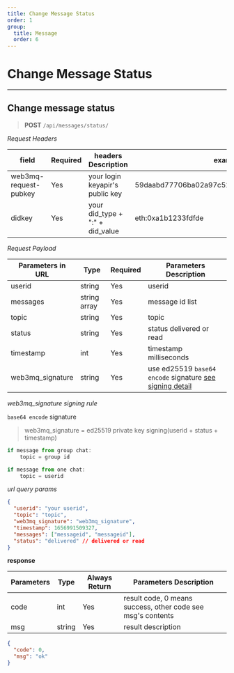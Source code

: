 ```yaml
---
title: Change Message Status
order: 1
group:
  title: Message
  order: 6
---
```


# Change Message Status

---

## Change message status

> **POST** `/api/messages/status/`

_Request Headers_

| field                 | Required | headers Description             | example                                     |
| --------------------- | -------- | ------------------------------- | ------------------------------------------- |
| web3mq-request-pubkey | Yes      | your login keyapir's public key | 59daabd77706ba02a97c523513a2ceaed10e4275bd6 |
| didkey                | Yes      | your did_type + ":" + did_value | eth:0xa1b1233fdfde                          |

_Request Payload_

| Parameters in URL | Type         | Required | Parameters Description                                                |
| ----------------- | ------------ | -------- | --------------------------------------------------------------------- |
| userid            | string       | Yes      | userid |
| messages          | string array | Yes      | message id list                                                       |
| topic             | string       | Yes      | topic                                                                 |
| status            | string       | Yes      | status delivered or read                                              |
| timestamp         | int          | Yes      | timestamp milliseconds                                                |
| web3mq_signature         | string       | Yes      | use ed25519 `base64 encode` signature [see signing detail](/docs/Web3MQ-API/signature)                  |

_web3mq_signature signing rule_

`base64 encode` signature


> web3mq_signature = ed25519 private key signing(userid + status + timestamp)

```ts
if message from group chat:
	topic = group id

if message from one chat:
	topic = userid
```

_url query params_

```json
{
  "userid": "your userid",
  "topic": "topic",
  "web3mq_signature": "web3mq_signature",
  "timestamp": 1656991509327,
  "messages": ["messageid", "messageid"],
  "status": "delivered" // delivered or read
}
```

**response**

| Parameters | Type   | Always Return | Parameters Description                                      |
| ---------- | ------ | ------------- | ----------------------------------------------------------- |
| code       | int    | Yes           | result code, 0 means success, other code see msg's contents |
| msg        | string | Yes           | result description                                          |

```json
{
  "code": 0,
  "msg": "ok"
}
```
